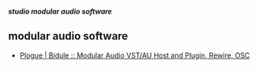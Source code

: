 _**studio modular audio software**_

## modular audio software

- [Plogue | Bidule :: Modular Audio VST/AU Host and Plugin, Rewire, OSC](https://www.plogue.com/products/bidule/)
